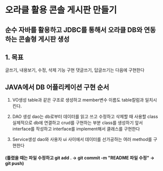 # 오라클 활용 콘솔 게시판 만들기

## 순수 자바를 활용하고 JDBC를 통해서 오라클 DB와 연동하는 콘솔형 게시판 생성

## 1. 목표
글쓰기, 내용보기, 수정, 삭제 기능 구현
댓글쓰기, 답글쓰기는 다음에 구현한다

## JAVA에서 DB 어플리케이션 구현 순서
1. VO생성
table과 같은 구조로 생성하고 member변수 이름도 table칼럼과 일치시킨다.

2. DAO 생성
dao는 db로부터 데이터를 읽고 쓰고 수정하고 삭제할 때 사용할 class
실제적으로 db에 연결하고 crud를 구현하는 부분
class를 생성하기 앞서 interface를 작성하고 interface를 implement해서 클래스를 구현한다

3. Service생성
dao와 사용자 ui 사이에서 데이터를 선가공하는 여러 method를 구현한다

#### (틀렸을 때는 파일 수정하고 git add . → git commit -m "README 파일 수정" → git push)